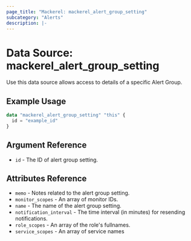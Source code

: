 ```yaml
---
page_title: "Mackerel: mackerel_alert_group_setting"
subcategory: "Alerts"
description: |-
---
```


# Data Source: mackerel_alert_group_setting

Use this data source allows access to details of a specific Alert Group.

## Example Usage

```terraform
data "mackerel_alert_group_setting" "this" {
  id = "example_id"
}
```

## Argument Reference

* `id` - The ID of alert group setting.

## Attributes Reference

* `memo` - Notes related to the alert group setting.
* `monitor_scopes` - An array of monitor IDs.
* `name` - The name of the alert group setting.
* `notification_interval` - The time interval (in minutes) for resending notifications.
* `role_scopes` - An array of the role's fullnames.
* `service_scopes` - An array of service names
